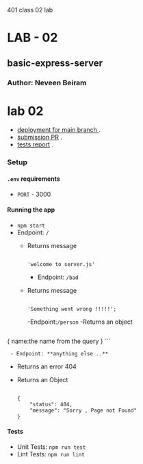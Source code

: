 401 class 02 lab
# LAB - 02
## basic-express-server
### Author: Neveen Beiram

# lab 02 


* [deployment for main branch ](https://neveen-basic-express-server.herokuapp.com/) .
* [submission PR](https://github.com/NeveenBeiram/basic-express-server/pulls) .
* [tests report](https://github.com/NeveenBeiram/basic-express-server/actions) .
 
### Setup

#### `.env` requirements

- `PORT` - 3000

#### Running the app

- `npm start`
- Endpoint: `/`
  - Returns message

    ```

    'welcome to server.js'

    ```

    - Endpoint: `/bad`
  - Returns message

    ```

    'Something went wrong !!!!!';

    ```

    -Endpoint:`/person`
    -Returns an object
    
    ```
{
    name:the name from the query
}
    ```

     - Endpoint: **anything else ..**
  - Returns an error 404
  - Returns an Object

    ```

    {
        "status": 404,
        "message": "Sorry , Page not Found"
    }

    ```
#### Tests

- Unit Tests: `npm run test`
- Lint Tests: `npm run lint`

